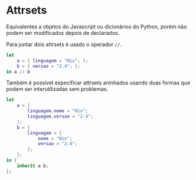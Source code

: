 # Attrsets
Equivalentes a objetos do Javascript ou dicionários do Python, porém não podem ser modificados depois de declarados.

Para juntar dois attrsets é usado o operador `//`.

```nix
let
    a = { linguagem = "Nix"; };
    b = { versao = "2.4"; };
in a // b
```

Também é possível especificar attrsets aninhados usando duas formas que podem ser interutilizadas sem problemas.

```nix
let
    a = {
        linguagem.nome = "Nix";
        linguagem.versao = "2.4";
    };
    b = {
        linguagem = {
            nome = "Nix";
            versao = "2.4";
        };
    };
in {
    inherit a b;
};
```

